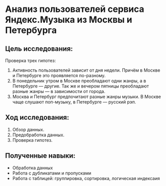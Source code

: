 # Анализ пользователей сервиса Яндекс.Музыка из Москвы и Петербурга

## Цель исследования:

Проверка трех гипотез:

1. Активность пользователей зависит от дня недели. Причём в Москве и Петербурге это проявляется по-разному.
2. В понедельник утром в Москве преобладают одни жанры, а в Петербурге — другие. Так же и вечером пятницы преобладают разные жанры — в зависимости от города.
3. Москва и Петербург предпочитают разные жанры музыки. В Москве чаще слушают поп-музыку, в Петербурге — русский рэп.

## Ход исследования:

1. Обзор данных.
2. Предобработка данных.
3. Проверка гипотез.

## Полученные навыки:

* Обработка данных
* Работа с дубликатами и пропусками
* Работа с таблицей: группировка, сортировка, логическая индексаия
